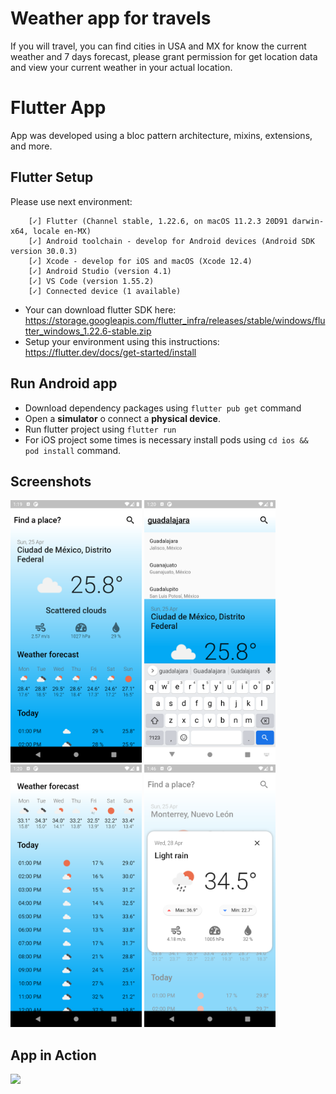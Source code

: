 # Weather app for travels

If you will travel, you can find cities in USA and MX for know the current weather and 7 days forecast, please grant permission for get location data and view your current weather in your actual location.

# Flutter App

App was developed using a bloc pattern architecture, mixins, extensions, and more.

## Flutter Setup

Please use next environment:

```
    [✓] Flutter (Channel stable, 1.22.6, on macOS 11.2.3 20D91 darwin-x64, locale en-MX)
    [✓] Android toolchain - develop for Android devices (Android SDK version 30.0.3)
    [✓] Xcode - develop for iOS and macOS (Xcode 12.4)
    [✓] Android Studio (version 4.1)
    [✓] VS Code (version 1.55.2)
    [✓] Connected device (1 available)
```

- Your can download flutter SDK here: https://storage.googleapis.com/flutter_infra/releases/stable/windows/flutter_windows_1.22.6-stable.zip
- Setup your environment using this instructions: https://flutter.dev/docs/get-started/install

## Run Android app

- Download dependency packages using `flutter pub get` command
- Open a **simulator** o connect a **physical device**.
- Run flutter project using `flutter run`
- For iOS project some times is necessary install pods using `cd ios && pod install` command.

## Screenshots

<img src="./screenshots/flutter/sc-1.png" width="210" /> <img src="./screenshots/flutter/sc-2.png" width="210" /> <img src="./screenshots/flutter/sc-3.png" width="210" /> <img src="./screenshots/flutter/sc-4.png" width="210" />

## App in Action

<img src="./screenshots/flutter/weather-app.gif" width="210" />
